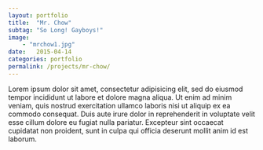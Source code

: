 ```yaml
---
layout: portfolio
title:  "Mr. Chow"
subtag: "So Long! Gayboys!"
image:
    - "mrchow1.jpg"
date:   2015-04-14
categories: portfolio
permalink: /projects/mr-chow/
---
```


Lorem ipsum dolor sit amet, consectetur adipisicing elit, sed do eiusmod
tempor incididunt ut labore et dolore magna aliqua. Ut enim ad minim veniam,
quis nostrud exercitation ullamco laboris nisi ut aliquip ex ea commodo
consequat. Duis aute irure dolor in reprehenderit in voluptate velit esse
cillum dolore eu fugiat nulla pariatur. Excepteur sint occaecat cupidatat non
proident, sunt in culpa qui officia deserunt mollit anim id est laborum.